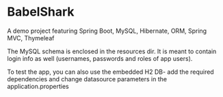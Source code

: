 # BabelShark
A demo project featuring Spring Boot, MySQL, Hibernate, ORM, Spring MVC, Thymeleaf

The MySQL schema is enclosed in the resources dir. 
It is meant to contain login info as well (usernames, passwords and roles of app users).

To test the app, you can also use the embedded H2 DB- add the required dependencies and change datasource parameters
in the application.properties
